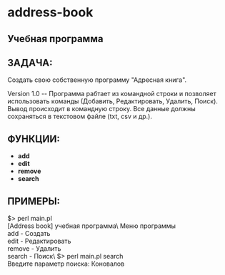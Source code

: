 #  address-book
## Учебная программа

## ЗАДАЧА:
Создать свою собственную программу "Адресная книга".

Version 1.0 -- Программа рабтает из командной строки и позволяет использовать команды (Добавить, Редактировать, Удалить, Поиск). Вывод происходит в командную строку. Все данные должны сохраняться в текстовом файле (txt, csv и др.).

## ФУНКЦИИ:
- **add**
- **edit**
- **remove**
- **search**

## ПРИМЕРЫ:
$> perl main.pl\
[Address book] учебная программа\\
Меню программы\
add - Создать\
edit - Редактировать\
remove - Удалить\
search - Поиск\\
$> perl main.pl search\
Введите параметр поиска: Коновалов